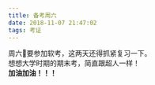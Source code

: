 ```yaml
---
title: 备考周六
date: 2018-11-07 21:47:02
tags: 考证
---
```

周六要参加软考，这两天还得抓紧复习一下。  
想想大学时期的期末考，简直跟超人一样！  
**加油加油！！！**